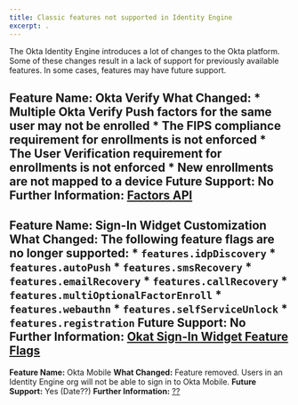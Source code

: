 ```yaml
---
title: Classic features not supported in Identity Engine
excerpt: .
---
```


The Okta Identity Engine introduces a lot of changes to the Okta platform. Some of these changes result in a lack of support for previously available features. In some cases, features may have future support.

**Feature Name:**  Okta Verify
**What Changed:**
    * Multiple Okta Verify Push factors for the same user may not be enrolled
    * The FIPS compliance requirement for enrollments is not enforced
    * The User Verification requirement for enrollments is not enforced
    * New enrollments are not mapped to a device
**Future Support:** No
**Further Information:** [Factors API](/docs/reference/api/factors/)
--------------------
**Feature Name:**  Sign-In Widget Customization
**What Changed:** The following feature flags are no longer supported:
    * `features.idpDiscovery`
    * `features.autoPush`
    * `features.smsRecovery`
    * `features.emailRecovery`
    * `features.callRecovery`
    * `features.multiOptionalFactorEnroll`
    * `features.webauthn`
    * `features.selfServiceUnlock`
    * `features.registration`
**Future Support:** No
**Further Information:** [Okat Sign-In Widget Feature Flags](https://github.com/okta/okta-signin-widget#feature-flags)
---------------------
**Feature Name:**  Okta Mobile
**What Changed:** Feature removed. Users in an Identity Engine org will not be able to sign in to Okta Mobile.
**Future Support:** Yes (Date??)
**Further Information:** [??](??)